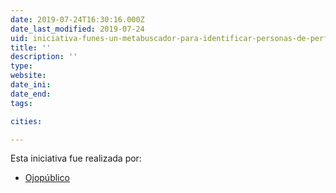 ```yaml
---
date: 2019-07-24T16:30:16.000Z
date_last_modified: 2019-07-24
uid: iniciativa-funes-un-metabuscador-para-identificar-personas-de-perfil-de-riesgo-en-la-politica-del-peru
title: ''
description: ''
type: 
website: 
date_ini: 
date_end: 
tags:

cities: 

---
```


Esta iniciativa fue realizada por:

- [Ojopúblico](/organizaciones/ojo-publico)
